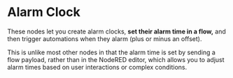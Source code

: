 # Alarm Clock

These nodes let you create alarm clocks, **set their alarm time in a flow,** and then trigger automations when they
alarm (plus or minus an offset).

This is unlike most other nodes in that the alarm time is set by sending a flow payload, rather than in the NodeRED
editor, which allows you to adjust alarm times based on user interactions or complex conditions.
